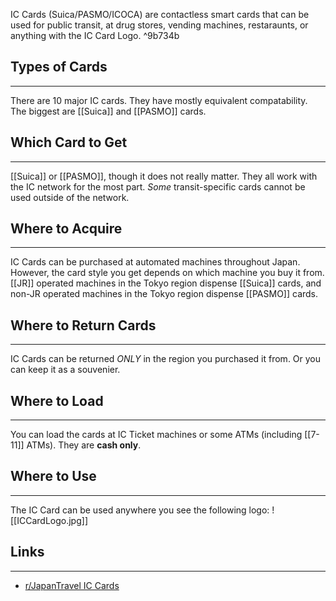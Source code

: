 IC Cards (Suica/PASMO/ICOCA) are contactless smart cards that can be used for public transit, at drug stores, vending machines, restaraunts, or anything with the IC Card Logo. ^9b734b

## Types of Cards
---
There are 10 major IC cards. They have mostly equivalent compatability. The biggest are [[Suica]] and [[PASMO]] cards. 

## Which Card to Get
---
[[Suica]] or [[PASMO]], though it does not really matter. They all work with the IC network for the most part. *Some* transit-specific cards cannot be used outside of the network.

## Where to Acquire
---
IC Cards can be purchased at automated machines throughout Japan. However, the card style you get depends on which machine you buy it from. [[JR]] operated machines in the Tokyo region dispense [[Suica]] cards, and non-JR operated machines in the Tokyo region dispense [[PASMO]] cards.

## Where to Return Cards
---
IC Cards can be returned _ONLY_ in the region you purchased it from. Or you can keep it as a souvenier.

## Where to Load
---
You can load the cards at IC Ticket machines or some ATMs (including [[7-11]] ATMs). They are **cash only**.

## Where to Use
---
The IC Card can be used anywhere you see the following logo:
![[ICCardLogo.jpg]]

## Links
---
- [r/JapanTravel IC Cards](https://old.reddit.com/r/JapanTravel/wiki/advice/transport/iccards)